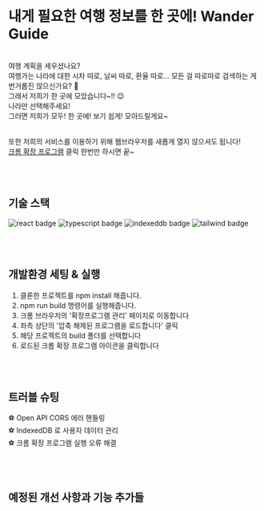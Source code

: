 # 내게 필요한 여행 정보를 한 곳에! Wander Guide 
<br/>
여행 계획을 세우셨나요?<br/>
여행가는 나라에 대한 시차 따로, 날씨 따로, 환율 따로… 모든 걸 따로따로 검색하는 게 번거롭진 않으신가요? 🤔<br/>
그래서 저희가 한 곳에 모았습니다~!! 😉<br/>
나라만 선택해주세요!<br/>
그러면 저희가 모두! 한 곳에! 보기 쉽게! 모아드릴게요~<br/> 

또한 저희의 서비스를 이용하기 위해 웹브라우저를 새롭게 열지 않으셔도 됩니다! <br/>
<U>크롬 확장 프로그램</U> 클릭 한번만 하시면 끝~ <br/>


<br/>
<br/>

## 기술 스택

<img alt="react badge" src="https://img.shields.io/badge/React-61DAFB?style=for-the-badge&logo=React&logoColor=white"> <img alt="typescript badge" src="https://img.shields.io/badge/TypeScript-3178C6?style=for-the-badge&logo=TypeScript&logoColor=white#3178C6"> <img alt="indexeddb badge" src="https://img.shields.io/badge/IndexedDB-F7DF1E?style=for-the-badge&logo=IndexedDB&logoColor=white"> <img alt="tailwind badge" src="https://img.shields.io/badge/Tailwind_CSS-38B2AC?style=for-the-badge&logo=tailwind-css&logoColor=white">


<br/>
<br/>


## 개발환경 세팅 & 실행

1. 클론한 프로젝트를 npm install 해줍니다.
2. npm run build 명령어를 실행해줍니다.
3. 크롬 브라우저의 '확장프로그램 관리' 페이지로 이동합니다
4. 좌측 상단의 '압축 해제된 프로그램을 로드합니다' 클릭
5. 해당 프로젝트의 build 폴더를 선택합니다
6. 로드된 크롬 확장 프로그램 아이콘을 클릭합니다


<br/>
<br/>

## 트러블 슈팅 

⚽️ Open API CORS 에러 핸들링<br/>
⚽️ IndexedDB 로 사용자 데이터 관리<br/>
⚽️ 크롬 확장 프로그램 실행 오류 해결<br/>

<br/>
<br/>

## 예정된 개선 사항과 기능 추가들 

<br/>
<br/>
